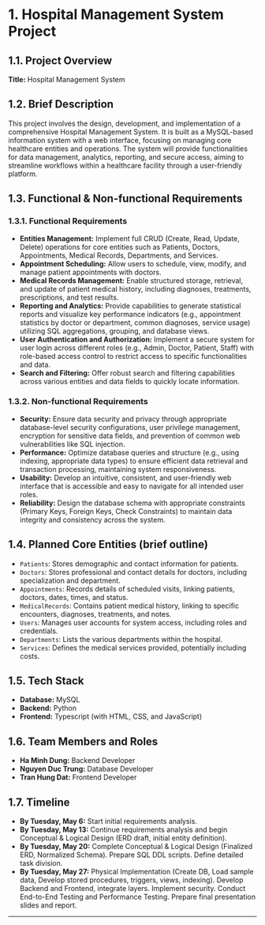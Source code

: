 # 1. Hospital Management System Project

## 1.1. Project Overview

**Title:** Hospital Management System

## 1.2. Brief Description

This project involves the design, development, and implementation of a comprehensive Hospital Management System. It is built as a MySQL-based information system with a web interface, focusing on managing core healthcare entities and operations. The system will provide functionalities for data management, analytics, reporting, and secure access, aiming to streamline workflows within a healthcare facility through a user-friendly platform.

## 1.3. Functional & Non-functional Requirements

### 1.3.1. Functional Requirements

* **Entities Management:** Implement full CRUD (Create, Read, Update, Delete) operations for core entities such as Patients, Doctors, Appointments, Medical Records, Departments, and Services.
* **Appointment Scheduling:** Allow users to schedule, view, modify, and manage patient appointments with doctors.
* **Medical Records Management:** Enable structured storage, retrieval, and update of patient medical history, including diagnoses, treatments, prescriptions, and test results.
* **Reporting and Analytics:** Provide capabilities to generate statistical reports and visualize key performance indicators (e.g., appointment statistics by doctor or department, common diagnoses, service usage) utilizing SQL aggregations, grouping, and database views.
* **User Authentication and Authorization:** Implement a secure system for user login across different roles (e.g., Admin, Doctor, Patient, Staff) with role-based access control to restrict access to specific functionalities and data.
* **Search and Filtering:** Offer robust search and filtering capabilities across various entities and data fields to quickly locate information.

### 1.3.2. Non-functional Requirements

* **Security:** Ensure data security and privacy through appropriate database-level security configurations, user privilege management, encryption for sensitive data fields, and prevention of common web vulnerabilities like SQL injection.
* **Performance:** Optimize database queries and structure (e.g., using indexing, appropriate data types) to ensure efficient data retrieval and transaction processing, maintaining system responsiveness.
* **Usability:** Develop an intuitive, consistent, and user-friendly web interface that is accessible and easy to navigate for all intended user roles.
* **Reliability:** Design the database schema with appropriate constraints (Primary Keys, Foreign Keys, Check Constraints) to maintain data integrity and consistency across the system.

## 1.4. Planned Core Entities (brief outline)

* `Patients`: Stores demographic and contact information for patients.
* `Doctors`: Stores professional and contact details for doctors, including specialization and department.
* `Appointments`: Records details of scheduled visits, linking patients, doctors, dates, times, and status.
* `MedicalRecords`: Contains patient medical history, linking to specific encounters, diagnoses, treatments, and notes.
* `Users`: Manages user accounts for system access, including roles and credentials.
* `Departments`: Lists the various departments within the hospital.
* `Services`: Defines the medical services provided, potentially including costs.

## 1.5. Tech Stack

* **Database:** MySQL
* **Backend:** Python
* **Frontend:** Typescript (with HTML, CSS, and JavaScript)

## 1.6. Team Members and Roles

* **Ha Minh Dung:** Backend Developer
* **Nguyen Duc Trung:** Database Developer
* **Tran Hung Dat:** Frontend Developer


## 1.7. Timeline

* **By Tuesday, May 6:** Start initial requirements analysis.
* **By Tuesday, May 13:** Continue requirements analysis and begin Conceptual & Logical Design (ERD draft, initial entity definition). 
* **By Tuesday, May 20:** Complete Conceptual & Logical Design (Finalized ERD, Normalized Schema). Prepare SQL DDL scripts. Define detailed task division.
* **By Tuesday, May 27:** Physical Implementation (Create DB, Load sample data, Develop stored procedures, triggers, views, indexing). Develop Backend and Frontend, integrate layers. Implement security. Conduct End-to-End Testing and Performance Testing. Prepare final presentation slides and report.

---
